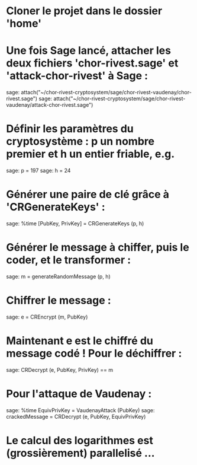 # Cloner le projet dans le dossier 'home'
# Une fois Sage lancé, attacher les deux fichiers 'chor-rivest.sage' et 'attack-chor-rivest' à Sage :
sage: attach("~/chor-rivest-cryptosystem/sage/chor-rivest-vaudenay/chor-rivest.sage")
sage: attach("~/chor-rivest-cryptosystem/sage/chor-rivest-vaudenay/attack-chor-rivest.sage")
# Définir les paramètres du cryptosystème : p un nombre premier et h un entier friable, e.g.
sage: p = 197
sage: h = 24
# Générer une paire de clé grâce à 'CRGenerateKeys' :
sage: %time [PubKey, PrivKey] = CRGenerateKeys (p, h)
# Générer le message à chiffer, puis le coder, et le transformer :
sage: m = generateRandomMessage (p, h)
# Chiffrer le message :
sage: e = CREncrypt (m, PubKey)
# Maintenant e est le chiffré du message codé ! Pour le déchiffrer :
sage: CRDecrypt (e, PubKey, PrivKey) == m
# Pour l'attaque de Vaudenay :
sage: %time EquivPrivKey = VaudenayAttack (PubKey)
sage: crackedMessage = CRDecrypt (e, PubKey, EquivPrivKey)
# Le calcul des logarithmes est (grossièrement) parallelisé ...
